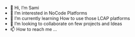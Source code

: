 - 👋 Hi, I’m Sami
- 👀 I’m interested in NoCode Platforms
- 🌱 I’m currently learning How to use those LCAP platforms
- 💞️ I’m looking to collaborate on few projects and Ideas
- 📫 How to reach me ...

<!---
aisami/aisami is a ✨ special ✨ repository because its `README.md` (this file) appears on your GitHub profile.
You can click the Preview link to take a look at your changes.
--->
